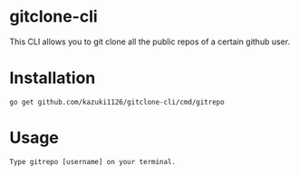 # gitclone-cli


This CLI allows you to git clone all the public repos of a certain github user.


# Installation 

```
go get github.com/kazuki1126/gitclone-cli/cmd/gitrepo
```

# Usage

```
Type gitrepo [username] on your terminal.
```
